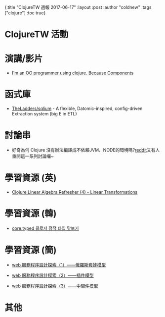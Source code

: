 {:title "ClojureTW 週報 2017-06-17"
:layout :post
:author "coldnew"
:tags  ["clojure"]
:toc true}

# ClojureTW 活動

# 演講/影片

* [I'm an OO programmer using clojure. Because Components ](https://www.reddit.com/r/Clojure/comments/6hnkjl/im_an_oo_programmer_using_clojure_because/)

# 函式庫

* [TheLadders/sqlium](https://github.com/TheLadders/sqlium) - A flexible, Datomic-inspired, config-driven Extraction system (big E in ETL)

# 討論串

* 好奇為何 Clojure 沒有辦法編譯成不依賴JVM、NODE的環境嗎?[reddit](https://www.reddit.com/r/Clojure/comments/6hhg1h/why_isnt_there_a_compiled_or_interpreted_clojure/)又有人重開這一系列討論囉~


# 學習資源 (英)

* [Clojure Linear Algebra Refresher (4) - Linear Transformations](http://dragan.rocks/articles/17/Clojure-Linear-Algebra-Refresher-Linear-Transformations)

# 學習資源 (韓)

* [core.typed 클로저 정적 타입 맛보기](http://clojure.kr/core.typed)

# 學習資源 (簡)

* [web 服務程序設計探索（1）——俄羅斯套娃模型](http://blog.csdn.net/linux2_scdn/article/details/73368855)

* [web 服務程序設計探索（2）——插件模型](http://blog.csdn.net/linux2_scdn/article/details/73377734)

* [web 服務程序設計探索（3）——中間件模型](http://blog.csdn.net/linux2_scdn/article/details/73381454)



# 其他
